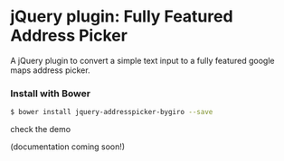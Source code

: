 # jQuery plugin: Fully Featured Address Picker

A jQuery plugin to convert a simple text input to a fully featured google maps address picker.


### Install with Bower

```bash
$ bower install jquery-addresspicker-bygiro --save
```

check the demo

(documentation coming soon!)
